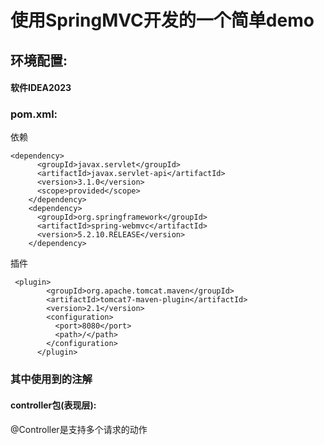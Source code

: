 # 使用SpringMVC开发的一个简单demo

## 



## 环境配置: 

#### 软件IDEA2023

### pom.xml:

依赖

```
<dependency>
      <groupId>javax.servlet</groupId>
      <artifactId>javax.servlet-api</artifactId>
      <version>3.1.0</version>
      <scope>provided</scope>
    </dependency>
    <dependency>
      <groupId>org.springframework</groupId>
      <artifactId>spring-webmvc</artifactId>
      <version>5.2.10.RELEASE</version>
    </dependency>
```

插件

```
 <plugin>
        <groupId>org.apache.tomcat.maven</groupId>
        <artifactId>tomcat7-maven-plugin</artifactId>
        <version>2.1</version>
        <configuration>
          <port>8080</port>
          <path>/</path>
        </configuration>
      </plugin>
```





###  其中使用到的注解

#### controller包(表现层):

@Controller是支持多个请求的动作

